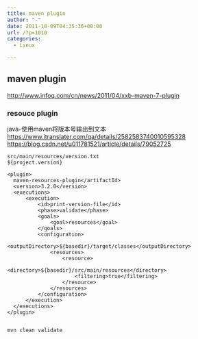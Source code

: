 ```yaml
---
title: maven plugin
author: "-"
date: 2011-10-09T04:35:36+00:00
url: /?p=1010
categories:
  - Linux

---
```

## maven plugin
http://www.infoq.com/cn/news/2011/04/xxb-maven-7-plugin

### resouce plugin
java-使用maven将版本号输出到文本
https://www.itranslater.com/qa/details/2582583740010595328
https://blog.csdn.net/u011781521/article/details/79052725


    src/main/resources/version.txt
    ${project.version}

    <plugin>
      maven-resources-plugin</artifactId>
      <version>3.2.0</version>
      <executions>
          <execution>
              <id>print-version-file</id>
              <phase>validate</phase>
              <goals>
                  <goal>resources</goal>
              </goals>
              <configuration>
                  <outputDirectory>${basedir}/target/classes</outputDirectory>
                  <resources>
                      <resource>
                          <directory>${basedir}/src/main/resources</directory>
                          <filtering>true</filtering>
                      </resource>
                  </resources>
              </configuration>
          </execution>
      </executions>
    </plugin>


    mvn clean validate